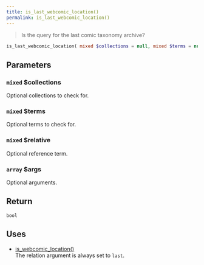 ```yaml
---
title: is_last_webcomic_location()
permalink: is_last_webcomic_location()
---
```


> Is the query for the last comic taxonomy archive?

```php
is_last_webcomic_location( mixed $collections = null, mixed $terms = null, mixed $relative = null, array $args = [] ) : bool
```

## Parameters

### `mixed` $collections
Optional collections to check for.

### `mixed` $terms
Optional terms to check for.

### `mixed` $relative
Optional reference term.

### `array` $args
Optional arguments.

## Return

`bool`

## Uses
- [is_webcomic_location()](is_webcomic_location())  
The relation argument is always set to `last`.
